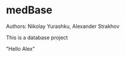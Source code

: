 # medBase

Authors: Nikolay Yurashku, Alexander Strakhov

This is a database project

"Hello Alex"


